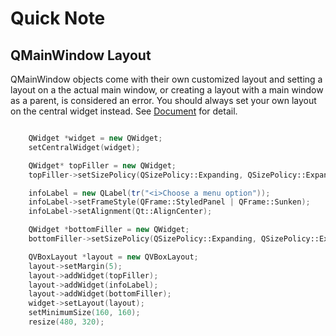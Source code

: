 # Quick Note

## QMainWindow Layout
QMainWindow objects come with their own customized layout and setting a layout on a the actual main window, or creating a layout with a main window as a parent, is considered an error. You should always set your own layout on the central widget instead. See [Document](http://doc.qt.io/qt-5/qtwidgets-mainwindows-menus-example.html) for detail.
```c++

    QWidget *widget = new QWidget;
    setCentralWidget(widget);

    QWidget* topFiller = new QWidget;
    topFiller->setSizePolicy(QSizePolicy::Expanding, QSizePolicy::Expanding);

    infoLabel = new QLabel(tr("<i>Choose a menu option"));
    infoLabel->setFrameStyle(QFrame::StyledPanel | QFrame::Sunken);
    infoLabel->setAlignment(Qt::AlignCenter);

    QWidget *bottomFiller = new QWidget;
    bottomFiller->setSizePolicy(QSizePolicy::Expanding, QSizePolicy::Expanding);

    QVBoxLayout *layout = new QVBoxLayout;
    layout->setMargin(5);
    layout->addWidget(topFiller);
    layout->addWidget(infoLabel);
    layout->addWidget(bottomFiller);
    widget->setLayout(layout);
    setMinimumSize(160, 160);
    resize(480, 320);

```